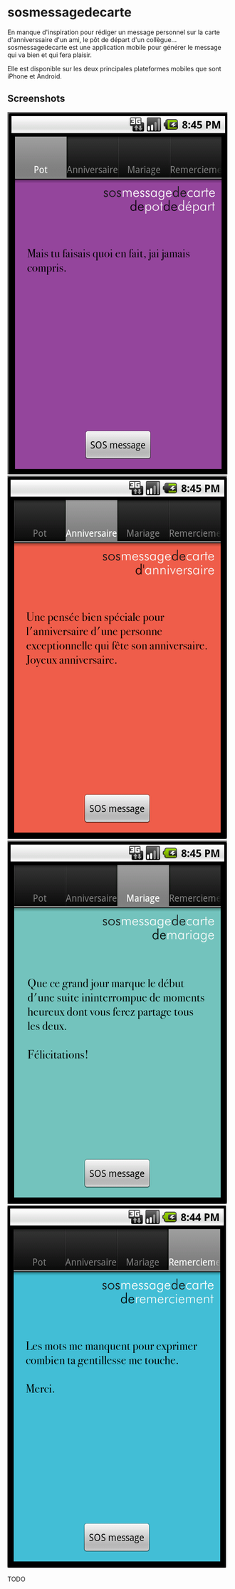 # sosmessagedecarte
En manque d'inspiration pour rédiger un message personnel sur la carte d'anniverssaire d'un ami, le pôt de départ d'un collègue... sosmessagedecarte est une application mobile pour générer le message qui va bien et qui fera plaisir.

Elle est disponible sur les deux principales plateformes mobiles que sont iPhone et Android.

## Screenshots
![screen android](https://github.com/sosmessage/sosmessagedecarte/raw/master/android/screenshots/pot.png)
![screen android](https://github.com/sosmessage/sosmessagedecarte/raw/master/android/screenshots/anniv.png)
![screen android](https://github.com/sosmessage/sosmessagedecarte/raw/master/android/screenshots/mariage.png)
![screen android](https://github.com/sosmessage/sosmessagedecarte/raw/master/android/screenshots/merci.png)

TODO
		